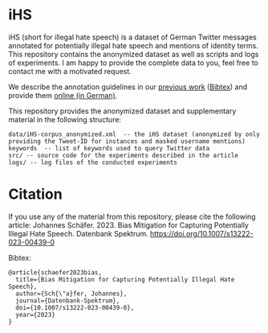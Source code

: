 # iHS #

iHS (short for illegal hate speech) is a dataset of German Twitter messages annotated for potentially illegal hate speech and mentions of identity terms. This repository contains the anonymized dataset as well as scripts and logs of experiments. I am happy to provide the complete data to you, feel free to contact me with a motivated request.

We describe the annotation guidelines in our [previous work](https://dtct.eu/wp-content/uploads/2021/10/DTCT-TR3-CL.pdf) ([Bibtex](https://johannes-schaefer.github.io/files/JS-KB_techrep2021.txt)) and provide them [online (in German)](https://dtct.eu/wp-content/uploads/2021/09/Annotationsrichtlinien_iHS.pdf).

This repository provides the anonymized dataset and supplementary material in the following structure:

    data/iHS-corpus_anonymized.xml  -- the iHS dataset (anonymized by only providing the Tweet-ID for instances and masked username mentions)
    keywords  -- list of keywords used to query Twitter data
    src/ -- source code for the experiments described in the article
    logs/ -- log files of the conducted experiments 

# Citation # 

If you use any of the material from this repository, please cite the following article: Johannes Schäfer. 2023. Bias Mitigation for Capturing Potentially Illegal Hate Speech. Datenbank Spektrum. https://doi.org/10.1007/s13222-023-00439-0

Bibtex:
```text
@article{schaefer2023bias,
  title={Bias Mitigation for Capturing Potentially Illegal Hate Speech},
  author={Sch{\"a}fer, Johannes},
  journal={Datenbank-Spektrum},
  doi={10.1007/s13222-023-00439-0},
  year={2023}
}
```
